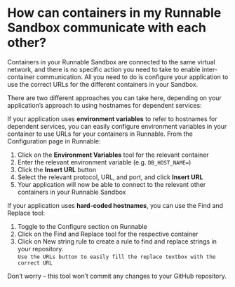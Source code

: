 How can containers in my Runnable Sandbox communicate with each other?
======================================================================

Containers in your Runnable Sandbox are connected to the same virtual network, and there is no specific action you need to take to enable inter-container communication. All you need to do is configure your application to use the correct URLs for the different containers in your Sandbox.

There are two different approaches you can take here, depending on your application’s approach to using hostnames for dependent services:

If your application uses **environment variables** to refer to hostnames for dependent services, you can easily configure environment variables in your container to use URLs for your containers in Runnable. From the Configuration page in Runnable:

1. Click on the **Environment Variables** tool for the relevant container
2. Enter the relevant environment variable (e.g. `DB_HOST_NAME=`)
3. Click the **Insert URL** button
4. Select the relevant protocol, URL, and port, and click **Insert URL**
5. Your application will now be able to connect to the relevant other containers in your Runnable Sandbox

If your application uses **hard-coded hostnames**, you can use the Find and Replace tool:

1. Toggle to the Configure section on Runnable
2. Click on the Find and Replace tool for the respective container
3. Click on New string rule to create a rule to find and replace strings in your repository.<br>
  `Use the URLs button to easily fill the replace textbox with the correct URL`

Don’t worry – this tool won’t commit any changes to your GitHub repository.
